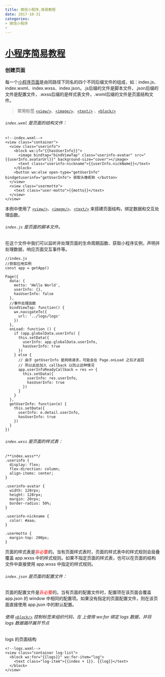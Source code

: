 ```yaml
---
title: 微信小程序,简易教程
date: 2017-10-31
categories: 
- 微信小程序
- 
---
```


# [小程序简易教程](https://mp.weixin.qq.com/debug/wxadoc/dev/)

### 创建页面
每一个[小程序页面](https://mp.weixin.qq.com/debug/wxadoc/dev/framework/app-service/page.html)是由同路径下同名的四个不同后缀文件的组成，如：index.js、index.wxml、index.wxss、index.json。.js后缀的文件是脚本文件，.json后缀的文件是配置文件，.wxss后缀的是样式表文件，.wxml后缀的文件是页面结构文件。

> 常用标签 [`<view/>`](https://mp.weixin.qq.com/debug/wxadoc/dev/component/view.html)、[`<image/>`](https://mp.weixin.qq.com/debug/wxadoc/dev/component/image.html)、[`<text/>`](https://mp.weixin.qq.com/debug/wxadoc/dev/component/text.html) 、[`<block/>`](https://mp.weixin.qq.com/debug/wxadoc/dev/framework/view/wxml/list.html)

###### `index.wxml` 是页面的结构文件：
```
<!--index.wxml-->
<view class="container">
  <view class="userinfo">
    <block wx:if="{{hasUserInfo}}">
      <image bindtap="bindViewTap" class="userinfo-avatar" src="{{userInfo.avatarUrl}}" background-size="cover"></image>
      <text class="userinfo-nickname">{{userInfo.nickName}}</text>
    </block>
    <button wx:else open-type="getUserInfo" bindgetuserinfo="getUserInfo"> 获取头像昵称 </button>
  </view>
  <view class="usermotto">
    <text class="user-motto">{{motto}}</text>
  </view>
</view>
```
本例中使用了 [`<view/>`](https://mp.weixin.qq.com/debug/wxadoc/dev/component/view.html)、[`<image/>`](https://mp.weixin.qq.com/debug/wxadoc/dev/component/image.html)、[`<text/>`](https://mp.weixin.qq.com/debug/wxadoc/dev/component/text.html) 来搭建页面结构，绑定数据和交互处理函数。

###### `index.js` 是页面的脚本文件。
在这个文件中我们可以监听并处理页面的生命周期函数、获取小程序实例，声明并处理数据，响应页面交互事件等。

```
//index.js
//获取应用实例
const app = getApp()

Page({
  data: {
    motto: 'Hello World',
    userInfo: {},
    hasUserInfo: false
  },
  //事件处理函数
  bindViewTap: function() {
    wx.navigateTo({
      url: '../logs/logs'
    })
  },
  onLoad: function () {
    if (app.globalData.userInfo) {
      this.setData({
        userInfo: app.globalData.userInfo,
        hasUserInfo: true
      })
    } else {
      // 由于 getUserInfo 是网络请求，可能会在 Page.onLoad 之后才返回
      // 所以此处加入 callback 以防止这种情况
      app.userInfoReadyCallback = res => {
        this.setData({
          userInfo: res.userInfo,
          hasUserInfo: true
        })
      }
    }
  },
  getUserInfo: function(e) {
    this.setData({
      userInfo: e.detail.userInfo,
      hasUserInfo: true
    })
  }
})
```

###### `index.wxss` 是页面的样式表：
```
/**index.wxss**/
.userinfo {
  display: flex;
  flex-direction: column;
  align-items: center;
}

.userinfo-avatar {
  width: 128rpx;
  height: 128rpx;
  margin: 20rpx;
  border-radius: 50%;
}

.userinfo-nickname {
  color: #aaa;
}

.usermotto {
  margin-top: 200px;
}
```
页面的样式表是<font style="color:red">非必要</font>的。当有页面样式表时，页面的样式表中的样式规则会层叠覆盖 app.wxss 中的样式规则。如果不指定页面的样式表，也可以在页面的结构文件中直接使用 app.wxss 中指定的样式规则。

###### `index.json` 是页面的配置文件：
页面的配置文件是<font style="color:red">非必要</font>的。当有页面的配置文件时，配置项在该页面会覆盖 app.json 的 window 中相同的配置项。如果没有指定的页面配置文件，则在该页面直接使用 app.json 中的默认配置。

###### 使用 [`<block/>`](https://mp.weixin.qq.com/debug/wxadoc/dev/framework/view/wxml/list.html) 控制标签来组织代码，在 <block/> 上使用 wx:for 绑定 logs 数据，并将 logs 数据循环展开节点
logs 的页面结构
```
<!--logs.wxml-->
<view class="container log-list">
  <block wx:for="{{logs}}" wx:for-item="log">
    <text class="log-item">{{index + 1}}. {{log}}</text>
  </block>
</view>
```




